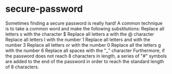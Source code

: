 # secure-password
Sometimes finding a secure password is really hard! A common technique is to take a common word and make the following substitutions:  Replace all letters s with the character $ Replace all letters a with the @ character Replace all letters l with the number 1 Replace all letters and with the number 3 Replace all letters or with the number 0 Replace all the letters g with the number 6 Replace all spaces with the "_" character Furthermore, if the password does not reach 8 characters in length, a series of "#" symbols are added to the end of the password in order to reach the standard length of 8 characters.
